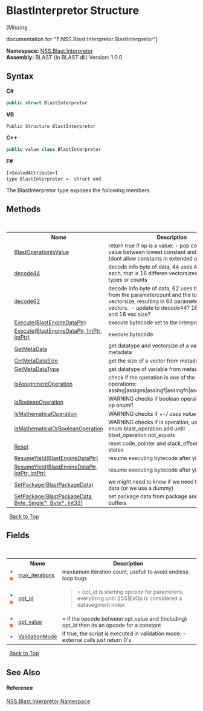 # BlastInterpretor Structure
 

\[Missing <summary> documentation for "T:NSS.Blast.Interpretor.BlastInterpretor"\]

**Namespace:**&nbsp;<a href="bc1962ef-fc17-4dde-e64c-a350d8f217aa">NSS.Blast.Interpretor</a><br />**Assembly:**&nbsp;BLAST (in BLAST.dll) Version: 1.0.0

## Syntax

**C#**<br />
``` C#
public struct BlastInterpretor
```

**VB**<br />
``` VB
Public Structure BlastInterpretor
```

**C++**<br />
``` C++
public value class BlastInterpretor
```

**F#**<br />
``` F#
[<SealedAttribute>]
type BlastInterpretor =  struct end
```

The BlastInterpretor type exposes the following members.


## Methods
&nbsp;<table><tr><th></th><th>Name</th><th>Description</th></tr><tr><td>![Public method](media/pubmethod.gif "Public method")![Static member](media/static.gif "Static member")</td><td><a href="c7bff930-cde2-3ed4-c9bc-fb0ec89fab77">BlastOperationIsValue</a></td><td>
return true if op is a value: - pop counts!! - byte value between lowest constant and extended op id (dont allow constants in extended op id's)</td></tr><tr><td>![Public method](media/pubmethod.gif "Public method")![Static member](media/static.gif "Static member")</td><td><a href="73ee935d-bd57-1299-a1fb-e47a37c0658c">decode44</a></td><td>
decode info byte of data, 44 uses 4 bytes for each, that is 16 differen vectorsizes and param types or counts</td></tr><tr><td>![Public method](media/pubmethod.gif "Public method")![Static member](media/static.gif "Static member")</td><td><a href="aa45d27f-fb48-04d0-6e48-866604b3c4a1">decode62</a></td><td>
decode info byte of data, 62 uses the upper 6 bits from the parametercount and the lower 2 for vectorsize, resulting in 64 parameters and size 4 vectors.. - update to decode44? 16 params max and 16 vec size?</td></tr><tr><td>![Public method](media/pubmethod.gif "Public method")</td><td><a href="4ca2b680-defb-374a-7656-cac0b7b67ba9">Execute(BlastEngineDataPtr)</a></td><td>
execute bytecode set to the interpretor</td></tr><tr><td>![Public method](media/pubmethod.gif "Public method")</td><td><a href="cad48777-6239-1cb2-9f5d-37aeccd56465">Execute(BlastEngineDataPtr, IntPtr, IntPtr)</a></td><td>
execute bytecode</td></tr><tr><td>![Public method](media/pubmethod.gif "Public method")![Static member](media/static.gif "Static member")</td><td><a href="e3f0873a-403b-0434-2462-11ea99b0b9ac">GetMetaData</a></td><td>
get datatype and vectorsize of a variable from metadata</td></tr><tr><td>![Public method](media/pubmethod.gif "Public method")![Static member](media/static.gif "Static member")</td><td><a href="5af05b9e-53b5-21f7-c78f-ab6f86760c0f">GetMetaDataSize</a></td><td>
get the size of a vector from metadata</td></tr><tr><td>![Public method](media/pubmethod.gif "Public method")![Static member](media/static.gif "Static member")</td><td><a href="12073220-ed8b-d2d0-a697-201f64208530">GetMetaDataType</a></td><td>
get datatype of variable from metadata</td></tr><tr><td>![Public method](media/pubmethod.gif "Public method")![Static member](media/static.gif "Static member")</td><td><a href="6872bd85-f111-5b68-5c46-cec95d1e6189">IsAssignmentOperation</a></td><td>
check if the operation is one of the assignment operations: assing|assigns|assingf|assingfn|assingfen|assingv</td></tr><tr><td>![Public method](media/pubmethod.gif "Public method")![Static member](media/static.gif "Static member")</td><td><a href="c9c747fc-2980-c0fb-4bcd-4494d033c67f">IsBooleanOperation</a></td><td>
WARNING checks if boolean operaion, uses value op enum!!</td></tr><tr><td>![Public method](media/pubmethod.gif "Public method")![Static member](media/static.gif "Static member")</td><td><a href="114febd2-d81b-729c-d53d-519af95bee85">IsMathematicalOperation</a></td><td>
WARNING checks if +-*/ uses value op enum!!</td></tr><tr><td>![Public method](media/pubmethod.gif "Public method")![Static member](media/static.gif "Static member")</td><td><a href="a79d2c27-bfa3-2c70-2496-ca3c2dfdd264">IsMathematicalOrBooleanOperation</a></td><td>
WARNING checks if is operation, uses value op enum blast_operation.add until blast_operation.not_equals</td></tr><tr><td>![Public method](media/pubmethod.gif "Public method")</td><td><a href="7b0eea96-5f1c-cb66-71c6-4788c2e09004">Reset</a></td><td>
reset code_pointer and stack_offset to their initial states</td></tr><tr><td>![Public method](media/pubmethod.gif "Public method")</td><td><a href="ddeaa568-ede0-c150-9272-eee5222f7b39">ResumeYield(BlastEngineDataPtr)</a></td><td>
resume executing bytecode after yielding</td></tr><tr><td>![Public method](media/pubmethod.gif "Public method")</td><td><a href="928d4d43-68f7-716d-adf5-ae0ff3af7496">ResumeYield(BlastEngineDataPtr, IntPtr, IntPtr)</a></td><td>
resume executing bytecode after yielding</td></tr><tr><td>![Public method](media/pubmethod.gif "Public method")</td><td><a href="ab83896e-136a-b391-eee0-94530008579c">SetPackage(BlastPackageData)</a></td><td>
we might need to know if we need to copy back data (or we use a dummy)</td></tr><tr><td>![Public method](media/pubmethod.gif "Public method")</td><td><a href="8b770eda-200e-7a5c-f3dd-31b71b1c974d">SetPackage(BlastPackageData, Byte*, Single*, Byte*, Int32)</a></td><td>
set package data from package and seperate buffers</td></tr></table>&nbsp;
<a href="#blastinterpretor-structure">Back to Top</a>

## Fields
&nbsp;<table><tr><th></th><th>Name</th><th>Description</th></tr><tr><td>![Public field](media/pubfield.gif "Public field")![Static member](media/static.gif "Static member")</td><td><a href="9f6ef43d-fae7-4c0b-5da2-101b708e46a8">max_iterations</a></td><td>
maxiumum iteration count, usefull to avoid endless loop bugs</td></tr><tr><td>![Public field](media/pubfield.gif "Public field")![Static member](media/static.gif "Static member")</td><td><a href="6320ac03-49e1-d8a6-2194-de94581a1122">opt_id</a></td><td>
>= opt_id is starting opcode for parameters, everything until 255|ExOp is considered a datasegment index</td></tr><tr><td>![Public field](media/pubfield.gif "Public field")![Static member](media/static.gif "Static member")</td><td><a href="034c9a8b-72b2-f497-494a-d70df55d402b">opt_value</a></td><td>
>= if the opcode between opt_value and (including) opt_id then its an opcode for a constant</td></tr><tr><td>![Public field](media/pubfield.gif "Public field")</td><td><a href="91cd43fd-4689-0cfc-5476-7ecef20c23a3">ValidationMode</a></td><td>
if true, the script is executed in validation mode: - external calls just return 0's</td></tr></table>&nbsp;
<a href="#blastinterpretor-structure">Back to Top</a>

## See Also


#### Reference
<a href="bc1962ef-fc17-4dde-e64c-a350d8f217aa">NSS.Blast.Interpretor Namespace</a><br />